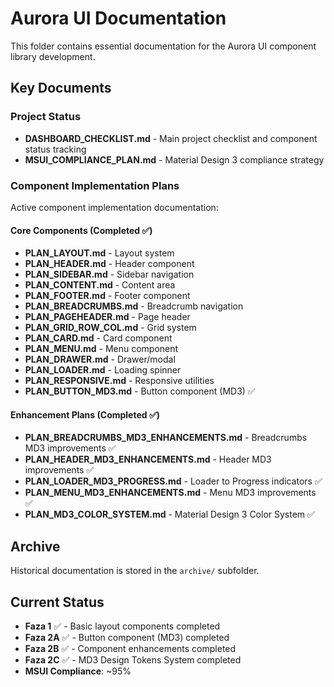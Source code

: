 # Aurora UI Documentation

This folder contains essential documentation for the Aurora UI component library development.

## Key Documents

### Project Status

- **DASHBOARD_CHECKLIST.md** - Main project checklist and component status tracking
- **MSUI_COMPLIANCE_PLAN.md** - Material Design 3 compliance strategy

### Component Implementation Plans

Active component implementation documentation:

#### Core Components (Completed ✅)

- **PLAN_LAYOUT.md** - Layout system
- **PLAN_HEADER.md** - Header component
- **PLAN_SIDEBAR.md** - Sidebar navigation
- **PLAN_CONTENT.md** - Content area
- **PLAN_FOOTER.md** - Footer component
- **PLAN_BREADCRUMBS.md** - Breadcrumb navigation
- **PLAN_PAGEHEADER.md** - Page header
- **PLAN_GRID_ROW_COL.md** - Grid system
- **PLAN_CARD.md** - Card component
- **PLAN_MENU.md** - Menu component
- **PLAN_DRAWER.md** - Drawer/modal
- **PLAN_LOADER.md** - Loading spinner
- **PLAN_RESPONSIVE.md** - Responsive utilities
- **PLAN_BUTTON_MD3.md** - Button component (MD3) ✅

#### Enhancement Plans (Completed ✅)

- **PLAN_BREADCRUMBS_MD3_ENHANCEMENTS.md** - Breadcrumbs MD3 improvements ✅
- **PLAN_HEADER_MD3_ENHANCEMENTS.md** - Header MD3 improvements ✅
- **PLAN_LOADER_MD3_PROGRESS.md** - Loader to Progress indicators ✅
- **PLAN_MENU_MD3_ENHANCEMENTS.md** - Menu MD3 improvements ✅
- **PLAN_MD3_COLOR_SYSTEM.md** - Material Design 3 Color System ✅

## Archive

Historical documentation is stored in the `archive/` subfolder.

## Current Status

- **Faza 1** ✅ - Basic layout components completed
- **Faza 2A** ✅ - Button component (MD3) completed
- **Faza 2B** ✅ - Component enhancements completed
- **Faza 2C** ✅ - MD3 Design Tokens System completed
- **MSUI Compliance**: ~95%
